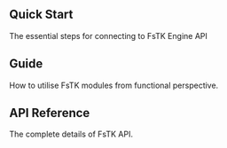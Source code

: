 ## Quick Start
The essential steps for connecting to FsTK Engine API

## Guide
How to utilise FsTK modules from functional perspective.

## API Reference
The complete details of FsTK API.
